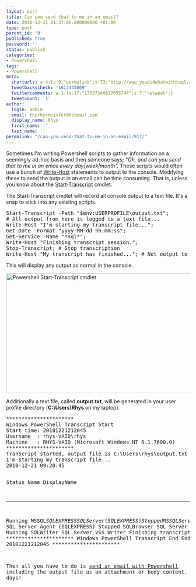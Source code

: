 ```yaml
---
layout: post
title: Can you send that to me in an email?
date: 2010-12-21 21:37:06.000000000 +01:00
type: post
parent_id: '0'
published: true
password: ''
status: publish
categories:
- Powershell
tags:
- Powershell
meta:
  shorturls: a:4:{s:9:"permalink";s:73:"http://www.youdidwhatwithtsql.com/can-you-send-that-to-me-in-an-email/917";s:7:"tinyurl";s:26:"http://tinyurl.com/2f6795r";s:4:"isgd";s:18:"http://is.gd/jaYTj";s:5:"bitly";s:20:"http://bit.ly/fQ1Ekk";}
  tweetbackscheck: '1613445069'
  twittercomments: a:1:{s:17:"17337340817055744";s:7:"retweet";}
  tweetcount: '1'
author:
  login: admin
  email: therhysmeister@hotmail.com
  display_name: Rhys
  first_name: ''
  last_name: ''
permalink: "/can-you-send-that-to-me-in-an-email/917/"
---
```

<p>Sometimes I'm writing Powershell scripts to gather information on a seemingly ad-hoc basis and then someone says; <em>&quot;Oh, and can you send that to me in an email every day|week|month&quot;. </em>These scripts would often use a bunch of <a title="Powershell Write-Host cmdlet" href="http://technet.microsoft.com/en-us/library/dd347596.aspx" target="_blank">Write-Host</a> statements to output to the console. Modifying these to send the output in an email can be time consuming. That is, unless you know about the <a title="Powershell Start-Transcript cmdlet" href="http://technet.microsoft.com/en-us/library/dd347721.aspx" target="_blank">Start-Transcript</a> cmdlet.</p>
<p>The Start-Transcript cmdlet will record all console output to a text file. It's a snap to stick into any existing scripts.</p>
<pre lang="Powershell">Start-Transcript -Path "$env:USERPROFILE\output.txt";
# All output from here is logged to a text file...
Write-Host "I'm starting my transcript file...";
Get-Date -Format "yyyy-MM-dd hh:mm:ss";
Get-Service -Name "*sql*";
Write-Host "Finishing transcript session.";
Stop-Transcript; # Stop transcription
Write-Host "My transcript has finished..."; # Not output to file
</pre>
<p>This will display any output as normal in the console.</p>
<p><a href="http://www.youdidwhatwithtsql.com/wp-content/uploads/2010/12/Powershell_start_transcript_cmdlet.png"><img style="background-image: none; border-right-width: 0px; padding-left: 0px; padding-right: 0px; display: inline; border-top-width: 0px; border-bottom-width: 0px; border-left-width: 0px; padding-top: 0px" title="Powershell Start-Transcript cmdlet" border="0" alt="Powershell Start-Transcript cmdlet" src="{{ site.baseurl }}/assets/2010/12/Powershell_start_transcript_cmdlet_thumb.png" width="644" height="327" /></a></p>
<p>Additionally a text file, called <strong>output.txt</strong>, will be generated in your user profile directory (<strong>C:\Users\Rhys </strong>on my laptop).</p>
<pre>**********************
Windows PowerShell Transcript Start
Start time: 20101221212045
Username  : rhys-VAIO\rhys
Machine	  : RHYS-VAIO (Microsoft Windows NT 6.1.7600.0)
**********************
Transcript started, output file is C:\Users\rhys\output.txt
I'm starting my transcript file...
2010-12-21 09:20:45

Status   Name               DisplayName
------   ----               -----------
Running MSSQL$SQLEXPRESS SQL Server (SQLEXPRESS) Stopped MSSQLServerADHe... SQL Active Directory Helper Service Stopped MySQL MySQL Running MySQL51 MySQL51 Stopped SQLAgent$SQLEXP... SQL Server Agent (SQLEXPRESS) Stopped SQLBrowser SQL Server Browser Running SQLWriter SQL Server VSS Writer Finishing transcript session. \*\*\*\*\*\*\*\*\*\*\*\*\*\*\*\*\*\*\*\*\*\* Windows PowerShell Transcript End End time: 20101221212045 \*\*\*\*\*\*\*\*\*\*\*\*\*\*\*\*\*\*\*\*\*\*

Then all you have to do is [send an email with Powershell](http://www.youdidwhatwithtsql.com/send-email-with-powershell/889 "Send an email with Powershell") including the output file as an attachment or body content. Happy days!

